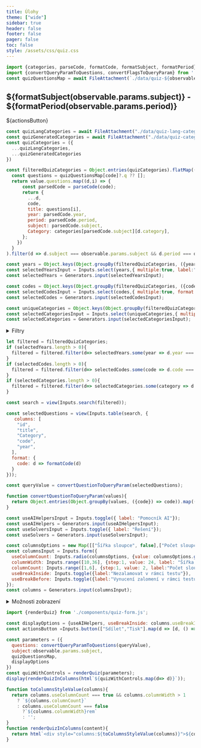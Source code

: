 ```yaml
---
title: Úlohy
theme: ["wide"]
sidebar: true
header: false
footer: false
pager: false
toc: false
style: /assets/css/quiz.css
---
```


```js
import {categories, parseCode, formatCode, formatSubject, formatPeriod} from './utils/quiz-utils.js';
import {convertQueryParamToQuestions, convertFlagsToQueryParam} from './utils/string-utils.js';
const quizQuestionsMap = await FileAttachment(`./data/quiz-${observable.params.subject}-${observable.params.period}.json`).json();
```

<div class="h-stack">
  <h2 style="flex:1;">
    ${formatSubject(observable.params.subject)} - ${formatPeriod(observable.params.period)}
  </h2>
    <div class="h-stack h-stack--s">
      ${actionsButton}
    </div>
</div>

```js
const quizLangCategories = await FileAttachment("./data/quiz-lang-categories.json").json();
const quizGeneratedCategories = await FileAttachment("./data/quiz-categories.json").json();
const quizCategories = ({
  ...quizLangCategories,
  ...quizGeneratedCategories
})

const filteredQuizCategories = Object.entries(quizCategories).flatMap(([code, value]) => {
  const questions = quizQuestionsMap[code]?.q ?? [];
  return value.questions.map((d,i) => {
      const parsedCode = parseCode(code);
      return {
        ...d,
        code,
        title: questions[i],
        year: parsedCode.year,      
        period: parsedCode.period,      
        subject: parsedCode.subject,
        Category: categories[parsedCode.subject][d.category],
      };
    })
  }
).filter(d => d.subject === observable.params.subject && d.period === observable.params.period)

const years = Object.keys(Object.groupBy(filteredQuizCategories, ({year}) => year));
const selectedYearsInput = Inputs.select(years,{ multiple:true, label:"Rok"});
const selectedYears = Generators.input(selectedYearsInput);

const codes = Object.keys(Object.groupBy(filteredQuizCategories, ({code}) => code));
const selectedCodesInput = Inputs.select(codes,{ multiple:true, format: d => formatCode(d), label:"Test" });
const selectedCodes = Generators.input(selectedCodesInput);

const uniqueCategories = Object.keys(Object.groupBy(filteredQuizCategories, ({Category}) => Category));
const selectedCategoriesInput = Inputs.select(uniqueCategories,{ multiple:true, label:"Kategorie"});
const selectedCategories = Generators.input(selectedCategoriesInput);

```
<div class="card">
  <details>
    <summary>
    Filtry
    </summary>
  <section>
    <div class="grid grid-cols-3">
      <div>
        ${selectedYearsInput}
      </div>
      <div>
        ${selectedCodesInput}
      </div>
      <div>
        ${selectedCategoriesInput}
      </div>
    </div>
  </section>
  </details>
</div>

```js
let filtered = filteredQuizCategories;
if (selectedYears.length > 0){
  filtered = filtered.filter(d=> selectedYears.some(year => d.year === year));
}
if (selectedCodes.length > 0){
  filtered = filtered.filter(d=> selectedCodes.some(code => d.code === code));
}
if (selectedCategories.length > 0){
  filtered = filtered.filter(d=> selectedCategories.some(category => d.Category === category));
}

const search = view(Inputs.search(filtered));

```
```js
const selectedQuestions = view(Inputs.table(search, {
   columns: [
    "id",
    "title",
    "Category",
    "code",
    "year",    
  ],
  format: {
    code: d => formatCode(d)
  }
}));

```

```js
const queryValue = convertQuestionToQueryParam(selectedQuestions);

function convertQuestionToQueryParam(values){
  return Object.entries(Object.groupBy(values, ({code}) => code)).map(([code,values]) => [code].concat(values.map(d=> d.id)).join(",")).join("|");
}
```

```js
const useAIHelpersInput = Inputs.toggle({ label: "Pomocník AI"});
const useAIHelpers = Generators.input(useAIHelpersInput);
const useSolversInput = Inputs.toggle({ label: "Řešení"});
const useSolvers = Generators.input(useSolversInput);

const columnsOptions = new Map([["Šířka sloupce", false],["Počet sloupců",true]]);
const columnsInput = Inputs.form({
  useColumnCount: Inputs.radio(columnsOptions, {value: columnsOptions.get("Šířka sloupce")}),
  columnWidth: Inputs.range([10,36], {step:1, value: 24, label: "Šířka sloupce"}),
  columnCount: Inputs.range([1,6], {step:1, value: 2, label:"Počet sloupců"}),  
  useBreakInside: Inputs.toggle({label:"Nezalamovat v rámci testu"}),  
  useBreakBefore: Inputs.toggle({label:"Vynucení zalomení v rámci testu"}),
});
const columns = Generators.input(columnsInput);
```

<div class="card">
  <details>
    <summary>
      Možnosti zobrazení
    </summary>
    <section>
    <div class="grid grid-cols-2">
        <div>
        <b>Více sloupcový layout stránky a možnosti nastavení stránkování v rámci sloupců.</b>
          ${columnsInput}
          </div>
          <div>
        <b>Zobraz tipy</b>
        ${useAIHelpersInput}
        </div>
    </div>
  </section>
  </details>
</div>  

```js
import {renderQuiz} from './components/quiz-form.js';
```

```js
const displayOptions = {useAIHelpers, useBreakInside: columns.useBreakInside, useBreakBefore:columns.useBreakInside, useFormControl:true};
const actionsButton =Inputs.button(["Sdílet","Tisk"].map(d => [d, () => window.open(`./quiz-${observable.params.subject}-${observable.params.period}?q=${queryValue}&${convertFlagsToQueryParam(displayOptions)}&columns=${toColumnsStyleValue(columns)}&useFormControl=${d ==="Tisk"? false: true}`)]))
```

```js
const parameters = ({
  questions: convertQueryParamToQuestions(queryValue),
  subject:observable.params.subject,
  quizQuestionsMap,
  displayOptions
})
const quizWithControls = renderQuiz(parameters);
display(renderQuizInColumns(html`${quizWithControls.map(d=> d)}`));
```
```js
function toColumnsStyleValue(columns){
  return columns.useColumnCount === true && columns.columnWidth > 1 
    ? `${columns.columnCount}` 
    : columns.useColumnCount === false 
      ?`${columns.columnWidth}rem`
      : '';
}
function renderQuizInColumns(content){ 
  return html`<div style="columns:${toColumnsStyleValue(columns)}">${content}</div>`
}
```